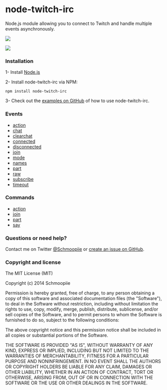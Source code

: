 # node-twitch-irc

Node.js module allowing you to connect to Twitch and handle multiple events asynchronously.

![](https://nodei.co/npm/node-twitch-irc.png?downloads=true&stars=true)

![](https://david-dm.org/Schmoopiie/node-twitch-irc.png)

### Installation

1- Install [Node.js](http://nodejs.org/download/)

2- Install node-twitch-irc via NPM:
```
npm install node-twitch-irc
```
3- Check out the [examples on GitHub](examples) of how to use node-twitch-irc.

### Events

- [action](examples/events.js#L21)
- [chat](examples/events.js#L26)
- [clearchat](examples/events.js#L31)
- [connected](examples/events.js#L36)
- [disconnected](examples/events.js#L41)
- [join](examples/events.js#L46)
- [mode](examples/events.js#L51)
- [names](examples/events.js#L56)
- [part](examples/events.js#L67)
- [raw](examples/events.js#L72)
- [subscribe](examples/events.js#L77)
- [timeout](examples/events.js#L82)

### Commands

- [action](examples/commands.js)
- [join](examples/commands.js)
- [part](examples/commands.js)
- [say](examples/commands.js)

### Questions or need help?

Contact me on Twitter [@Schmoopiie](https://twitter.com/Schmoopiie/) or [create an issue on GitHub](https://github.com/Schmoopiie/node-twitch-irc/issues).

### Copyright and license

The MIT License (MIT)

Copyright (c) 2014 Schmoopiie

Permission is hereby granted, free of charge, to any person obtaining a copy
of this software and associated documentation files (the "Software"), to deal
in the Software without restriction, including without limitation the rights
to use, copy, modify, merge, publish, distribute, sublicense, and/or sell
copies of the Software, and to permit persons to whom the Software is
furnished to do so, subject to the following conditions:

The above copyright notice and this permission notice shall be included in all
copies or substantial portions of the Software.

THE SOFTWARE IS PROVIDED "AS IS", WITHOUT WARRANTY OF ANY KIND, EXPRESS OR
IMPLIED, INCLUDING BUT NOT LIMITED TO THE WARRANTIES OF MERCHANTABILITY,
FITNESS FOR A PARTICULAR PURPOSE AND NONINFRINGEMENT. IN NO EVENT SHALL THE
AUTHORS OR COPYRIGHT HOLDERS BE LIABLE FOR ANY CLAIM, DAMAGES OR OTHER
LIABILITY, WHETHER IN AN ACTION OF CONTRACT, TORT OR OTHERWISE, ARISING FROM,
OUT OF OR IN CONNECTION WITH THE SOFTWARE OR THE USE OR OTHER DEALINGS IN THE
SOFTWARE.
